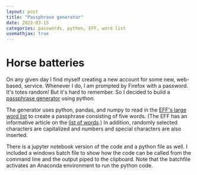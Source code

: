 ```yaml
---
layout: post
title: "Passphrase generator"
date: 2022-03-15
categories: passwords, python, EFF, word list
usemathjax: true
---
```


# Horse batteries
On any given day I find myself creating a new account for some new, web-based, service. Whenever I do, I am prompted by Firefox with a password. It's totes random! But it's hard to remember. So I decided to build a [passphrase generator](https://github.com/mike-babb/passphrase) using python. 

The generator uses python, pandas, and numpy to read in the [EFF's large word list](https://www.eff.org/files/2016/07/18/eff_large_wordlist.txt) to create a passphrase consisting of five words. (The EFF has an informative article on the [list of words](https://www.eff.org/deeplinks/2016/07/new-wordlists-random-passphrases).) In addition, randomly selected characters are capitalized and numbers and special characters are also inserted. 

There is a jupyter notebook version of the code and a python file as well. I included a windows batch file to show how the code can be called from the command line and the output piped to the clipboard. Note that the batchfile activates an Anaconda environment to run the python code. 







